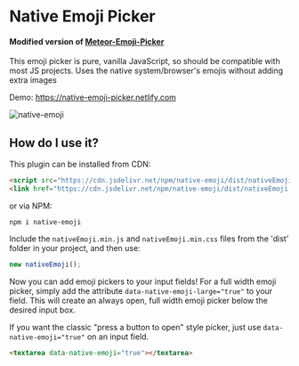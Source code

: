 # Native Emoji Picker

#### Modified version of [Meteor-Emoji-Picker](https://github.com/CreateMarketing/Meteor-Emoji-Picker)

This emoji picker is pure, vanilla JavaScript, so should be compatible with most JS projects. Uses the native system/browser's emojis without adding extra images

Demo: https://native-emoji-picker.netlify.com

![native-emoji](https://native-emoji-picker.netlify.app/native-emoji.png "Textarea usage")

## How do I use it?

This plugin can be installed from CDN:
```html
<script src="https://cdn.jsdelivr.net/npm/native-emoji/dist/nativeEmoji.min.js"></script>
<link href="https://cdn.jsdelivr.net/npm/native-emoji/dist/nativeEmoji.min.css" rel="stylesheet">
```

or via NPM:

```
npm i native-emoji
```

Include the `nativeEmoji.min.js` and `nativeEmoji.min.css` files from the 'dist' folder in your project, and then use:

```js
new nativeEmoji();
```

Now you can add emoji pickers to your input fields! For a full width emoji picker, simply add the attribute `data-native-emoji-large="true"` to your field. This will create an always open, full width emoji picker below the desired input box.

If you want the classic "press a button to open" style picker, just use `data-native-emoji="true"` on an input field. 

```html
<textarea data-native-emoji="true"></textarea>
```

